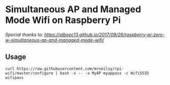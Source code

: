 # Simultaneous AP and Managed Mode Wifi on Raspberry Pi

###### Special thanks to: https://albeec13.github.io/2017/09/26/raspberry-pi-zero-w-simultaneous-ap-and-managed-mode-wifi/


## Usage
```
curl https://raw.githubusercontent.com/mrneilsy/rpi-wifi/master/configure | bash -s -- -a MyAP myappass -c WifiSSID wifipass

```
